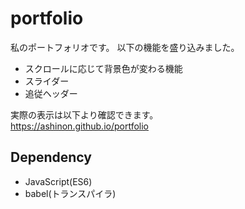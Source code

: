 # portfolio

私のポートフォリオです。
以下の機能を盛り込みました。
 - スクロールに応じて背景色が変わる機能
 - スライダー
 - 追従ヘッダー

実際の表示は以下より確認できます。  
<https://ashinon.github.io/portfolio>

## Dependency

 - JavaScript(ES6)
 - babel(トランスパイラ)

